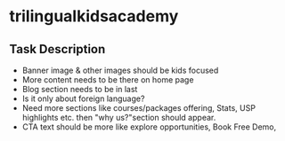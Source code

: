 # trilingualkidsacademy

## Task Description

- Banner image & other images should be kids focused
- More content needs to be there on home page
- Blog section needs to be in last
- Is it only about foreign language?
- Need more sections like courses/packages offering, Stats, USP highlights etc. then "why us?"section should appear.
- CTA text should be more like explore opportunities, Book Free Demo,
